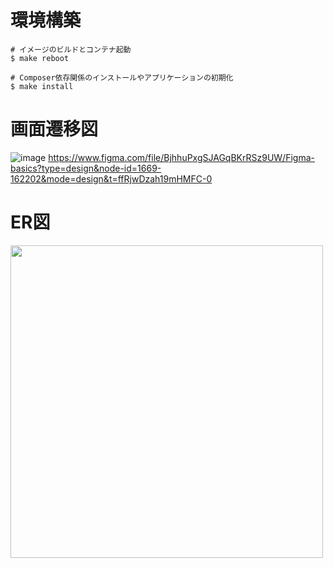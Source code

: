 # 環境構築
```
# イメージのビルドとコンテナ起動
$ make reboot

# Composer依存関係のインストールやアプリケーションの初期化
$ make install
```

# 画面遷移図
![image](https://github.com/kenswin-oga/KotsuKotsu-kun/assets/131173350/6f23cc34-517b-475a-9585-b62d6208dc5b)
https://www.figma.com/file/BjhhuPxgSJAGqBKrRSz9UW/Figma-basics?type=design&node-id=1669-162202&mode=design&t=ffRjwDzah19mHMFC-0

# ER図
<img src="https://github.com/kenswin-oga/KotsuKotsu-kun/assets/131173350/fb28e523-58cc-4d36-af1e-2753a0f4b454)https://github.com/kenswin-oga/KotsuKotsu-kun/assets/131173350/fb28e523-58cc-4d36-af1e-2753a0f4b454" width="500px">

